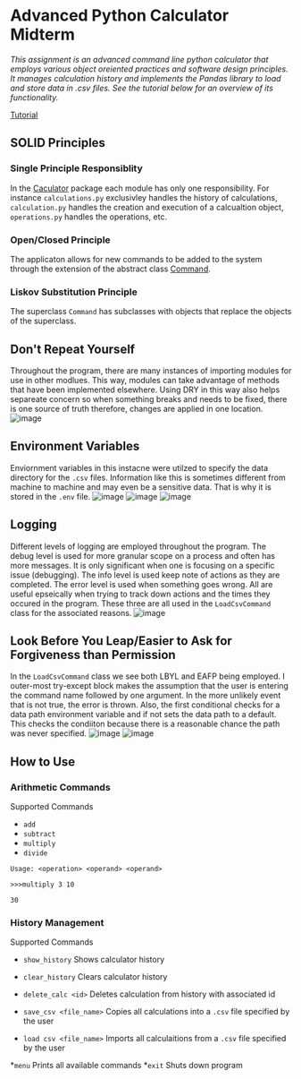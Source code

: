# Advanced Python Calculator Midterm
*This assignment is an advanced command line python calculator that employs various object oreiented practices and software design principles. It manages calculation history and implements the Pandas library to load and store data in .csv files. See the tutorial below for an overview of its functionality.*

[Tutorial](https://drive.google.com/file/d/1W3pDYuGzLucVjNlUp4LCpxUnKS700SeI/view?usp=sharing)

## SOLID Principles
### Single Principle Responsiblity

In the [Caculator](https://github.com/adrianaska0/midterm/tree/main/calculator) package each module has only one responsibility. For instance `calculations.py` exclusivley handles the history of calculations, `calculation.py` handles the creation and execution of a calcualtion object, `operations.py` handles the operations, etc.

### Open/Closed Principle

The applicaton allows for new commands to be added to the system through the extension of the abstract class [Command](https://github.com/adrianaska0/midterm/blob/main/app/commands/__init__.py). 

### Liskov Substitution Principle

The superclass `Command` has subclasses with objects that replace the objects of the superclass. 

## Don't Repeat Yourself

Throughout the program, there are many instances of importing modules for use in other modlues. This way, modules can take advantage of methods that have been implemented elsewhere. Using DRY in this way also helps separeate concern so when something breaks and needs to be fixed, there is one source of truth therefore, changes are applied in one location.
![image](https://github.com/user-attachments/assets/15d0d061-d4b4-4ff8-aefc-badec66f3f2b)


## Environment Variables
Enviornment variables in this instacne were utilzed to specify the data directory for the `.csv` files. Information like this is sometimes different from machine to machine and may even be a sensitive data. That is why it is stored in the `.env` file.
![image](https://github.com/user-attachments/assets/4094238a-fff1-40f5-a901-8848c9385ab6)
![image](https://github.com/user-attachments/assets/8362689a-d6d3-43af-8fb3-8ab6da9664d2)
![image](https://github.com/user-attachments/assets/e56d2d16-f160-495c-9512-5dfe89b87da1)


## Logging

Different levels of logging are employed throughout the program. The debug level is used for more granular scope on a process and often has more messages. It is only significant when one is focusing on a specific issue (debugging). The info level is used keep note of actions as they are completed. The error level is used when something goes wrong. All are useful epseically when trying to track down actions and the times they occured in the program. These three are all used in the `LoadCsvCommand` class for the associated reasons.
![image](https://github.com/user-attachments/assets/e4922318-b798-4b2b-bc3b-c1ebcdb7d53a)

## Look Before You Leap/Easier to Ask for Forgiveness than Permission

In the `LoadCsvCommand` class we see both LBYL and EAFP being employed. I outer-most try-except block makes the assumption that the user is entering the command name followed by one argument. In the more unlikely event that is not true, the error is thrown. Also, the first conditional checks for a data path environment variable and if not sets the data path to a default. This checks the condiiton because there is a reasonable chance the path was never specified.
![image](https://github.com/user-attachments/assets/8c3ba3e6-fda1-44fe-b4da-76ebf70b5b44)
![image](https://github.com/user-attachments/assets/81652b8b-2cf7-415b-8fac-94dc9d70e88d)


## How to Use

### Arithmetic Commands 
Supported Commands
* `add`
* `subtract`
* `multiply`
* `divide`

`Usage: <operation> <operand> <operand>`

`>>>multiply 3 10`

`30`

### History Management
Supported Commands 
* `show_history` Shows calculator history
* `clear_history` Clears calculator history
* `delete_calc <id>` Deletes calculation from history with associated id

* `save_csv <file_name>` Copies all calculations into a `.csv` file specified by the user
* `load csv <file_name>` Imports all calculaitions from a `.csv` file specified by the user

*`menu` Prints all available commands
*`exit` Shuts down program
